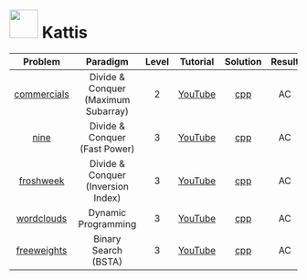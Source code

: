 # [<img height="50" src="https://open.kattis.com/images/site-logo">](https://open.kattis.com/) Kattis

|                           Problem                           |              Paradigm               | Level |                Tutorial                 |         Solution         | Result |
| :---------------------------------------------------------: | :---------------------------------: | :---: | :-------------------------------------: | :----------------------: | :----: |
| [commercials](https://open.kattis.com/problems/commercials) | Divide & Conquer (Maximum Subarray) |   2   | [YouTube](https://youtu.be/Haylr49zmVk) | [cpp](./commercials.cpp) |   AC   |
|        [nine](https://open.kattis.com/problems/nine)        |    Divide & Conquer (Fast Power)    |   3   | [YouTube](https://youtu.be/WQ3T34bHcmw) |    [cpp](./nine.cpp)     |   AC   |
|   [froshweek](https://open.kattis.com/problems/froshweek)   | Divide & Conquer (Inversion Index)  |   3   | [YouTube](https://youtu.be/7rNVhoWOYKI) |  [cpp](./froshweek.cpp)  |   AC   |
|  [wordclouds](https://open.kattis.com/problems/wordclouds)  |         Dynamic Programming         |   3   | [YouTube](https://youtu.be/pvLFRRwJCJc) | [cpp](./wordclouds.cpp)  |   AC   |
| [freeweights](https://open.kattis.com/problems/freeweights) |        Binary Search (BSTA)         |   3   | [YouTube](https://youtu.be/U3LontCMlXc) | [cpp](./freeweights.cpp) |   AC   |
